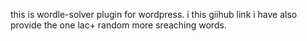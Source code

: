 this is wordle-solver plugin for wordpress.
i this giihub link i have also provide the one lac+ random more sreaching words.
